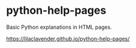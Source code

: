 # python-help-pages
Basic Python explanations in HTML pages.


https://lilaclavender.github.io/python-help-pages/
